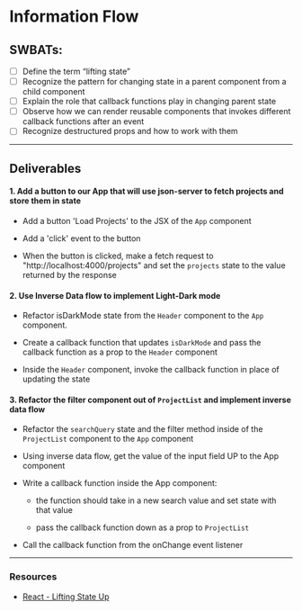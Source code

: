 # Information Flow

## SWBATs:

- [ ] Define the term “lifting state”
- [ ] Recognize the pattern for changing state in a parent component from a child component
- [ ] Explain the role that callback functions play in changing parent state
- [ ] Observe how we can render reusable components that invokes different callback functions after an event
- [ ] Recognize destructured props and how to work with them

---

## Deliverables

#### 1. Add a button to our App that will use json-server to fetch projects and store them in state

- Add a button 'Load Projects' to the JSX of the `App` component

- Add a 'click' event to the button

- When the button is clicked, make a fetch request to "http://localhost:4000/projects" and set the `projects` state to the value returned by the response

#### 2. Use Inverse Data flow to implement Light-Dark mode

- Refactor isDarkMode state from the `Header` component to the `App` component.

- Create a callback function that updates `isDarkMode` and pass the callback function as a prop to the `Header` component

- Inside the `Header` component, invoke the callback function in place of updating the state

#### 3. Refactor the filter component out of `ProjectList` and implement inverse data flow

- Refactor the `searchQuery` state and the filter method inside of the `ProjectList` component to the `App` component

- Using inverse data flow, get the value of the input field UP to the App component

- Write a callback function inside the App component:

  - the function should take in a new search value and set state with that value

  - pass the callback function down as a prop to `ProjectList`

- Call the callback function from the onChange event listener

--- 
### Resources
- [React - Lifting State Up](https://reactjs.org/docs/lifting-state-up.html)